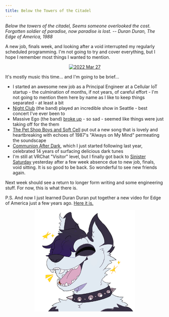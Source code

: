 ```yaml
---
title: Below the Towers of the Citadel
---
```

 
_Below the towers of the citadel, Seems someone overlooked the cost. Forgotten soldier of paradise, now paradise is lost. -- Duran Duran, The Edge of America, 1988_

A new job, finals week, and looking after a void interrupted my regularly scheduled programming. I'm not going to
try and cover everything, but I hope I remember most things I wanted to mention.

<p style="text-align: center;">
<a data-flickr-embed="true" href="https://www.flickr.com/photos/allenreloaded/albums/72177720297672230" title="2022 Mar 27"><img src="https://live.staticflickr.com/65535/51965843103_f3b211eff1.jpg" width="500" height="375" alt="2022 Mar 27"></a><script async src="//embedr.flickr.com/assets/client-code.js" charset="utf-8"></script>
</p>

It's mostly music this time... and I'm going to be brief...

- I started an awesome new job as a Principal Engineer at a Cellular IoT startup - the culmination of months, if not years, of careful effort - I'm not going to mention them here by name as I like to keep things separated - at least a bit
- [Night Club](https://nightclubband.com/) (the band) played an incredible show in Seattle - best concert I've ever been to
- Massive Ego (the band) [broke up](https://www.synthpopfanatic.com/news/in-memoriam-massive-ego-breaks-up/) - so sad - seemed like things were just taking off for the them
- [The Pet Shop Boys and Soft Cell](https://www.youtube.com/watch?v=cv4QNTg1Mps) put out a new song that is lovely and heartbreaking with echoes of 1987's "Always on My Mind" permeating the soundscape
- [Communion After Dark](https://www.communionafterdark.com/), which I just started following last year, celebrated 14 years of surfacing delicious dark tunes
- I'm still at VRChat "Visitor" level, but I finally got back to [Sinister Saturday](https://twitter.com/NecroNeko5/status/1499043271032586244) yesterday after a few week absence due to new job, finals, void sitting. It is so good to be back. So wonderful to see new friends again.

Next week should see a return to longer form writing and some engineering stuff. For now, this is what there is.

P.S. And now I just learned Duran Duran put together a new video for Edge of America just a few years ago. [Here it is.](https://www.youtube.com/watch?v=drKbHeQ8Drw0)

<p style="text-align: center;">
<img src="/images/Excited_PandamusRex.png" width="320">
</p>